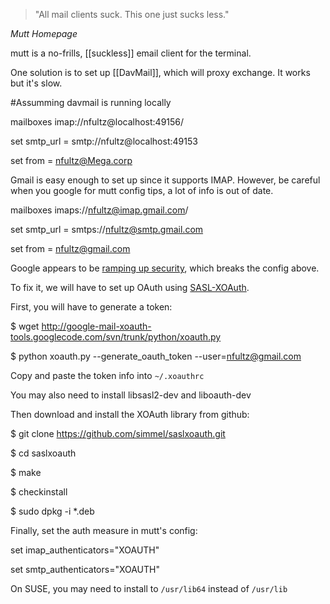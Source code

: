 <blockquote>"All mail clients suck. This one just sucks less."</blockquote><cite>Mutt Homepage</cite>

mutt is a no-frills, [[suckless]] email client for the terminal.

One solution is to set up [[DavMail]], which will proxy exchange. It works but it's slow.

#Assumming davmail is running locally

mailboxes imap://nfultz@localhost:49156/

set smtp_url = smtp://nfultz@localhost:49153

set from = nfultz@Mega.corp

Gmail is easy enough to set up since it supports IMAP. However, be careful when you google for mutt config tips, a lot of info is out of date.

mailboxes imaps://nfultz@imap.gmail.com/

set smtp_url = smtps://nfultz@smtp.gmail.com

set from = nfultz@gmail.com

Google appears to be [ramping up security](http://googleonlinesecurity.blogspot.co.uk/2014/04/new-security-measures-will-affect-older.html), which breaks the config above.

To fix it, we will have to set up OAuth using [SASL-XOAuth](https://github.com/simmel/saslxoauth).

First, you will have to generate a token:

$ wget http://google-mail-xoauth-tools.googlecode.com/svn/trunk/python/xoauth.py

$ python xoauth.py --generate_oauth_token --user=nfultz@gmail.com



Copy and paste the token info into <code>~/.xoauthrc</code>

You may also need to install libsasl2-dev and liboauth-dev

Then download and install the XOAuth library from github:

$ git clone https://github.com/simmel/saslxoauth.git

$ cd saslxoauth

$ make

$ checkinstall

$ sudo dpkg -i *.deb

Finally, set the auth measure in mutt's config:

set imap_authenticators="XOAUTH"

set smtp_authenticators="XOAUTH"

On SUSE, you may need to install to <code>/usr/lib64</code> instead of <code>/usr/lib</code>

